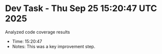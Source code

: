 # Dev Task - Thu Sep 25 15:20:47 UTC 2025
Analyzed code coverage results
- Time: 15:20:47
- Notes: This was a key improvement step.

